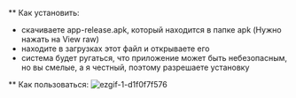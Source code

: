 ** Как установить:
- скачиваете app-release.apk, который находится в папке apk (Нужно нажать на View raw)
- находите в загрузках этот файл и открываете его
- система будет ругаться, что приложение может быть небезопасным, но вы смелые, а я честный, поэтому разрешаете установку


** Как пользоваться:
![ezgif-1-d1f0f7f576](https://user-images.githubusercontent.com/3222305/175907477-e0badfe8-1081-4fd4-9809-8c1360deba47.gif)
